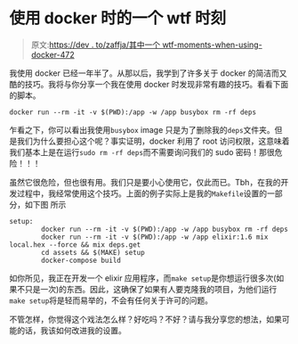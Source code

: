 # 使用 docker 时的一个 wtf 时刻

> 原文:[https://dev . to/zaffja/其中一个 wtf-moments-when-using-docker-472](https://dev.to/zaffja/one-of-those-wtf-moments-when-using-docker-472)

我使用 docker 已经一年半了。从那以后，我学到了许多关于 docker 的简洁而又酷的技巧。我将与你分享一个我在使用 docker 时发现非常有趣的技巧。看看下面的脚本。

```
docker run --rm -it -v $(PWD):/app -w /app busybox rm -rf deps 
```

乍看之下，你可以看出我使用`busybox` image 只是为了删除我的`deps`文件夹。但是我们为什么要担心这个呢？事实证明，docker 利用了 root 访问权限，这意味着我们基本上是在运行`sudo rm -rf deps`而不需要询问我们的 sudo 密码！那很危险！！！

虽然它很危险，但也很有用。我们只是要小心使用它，仅此而已。Tbh，在我的开发过程中，我经常使用这个技巧。上面的例子实际上是我的`Makefile`设置的一部分，如下图
所示

```
setup:
        docker run --rm -it -v $(PWD):/app -w /app busybox rm -rf deps
        docker run --rm -it -v $(PWD):/app -w /app elixir:1.6 mix local.hex --force && mix deps.get
        cd assets && $(MAKE) setup
        docker-compose build 
```

如你所见，我正在开发一个 elixir 应用程序，而`make setup`是你想运行很多次(如果不只是一次)的东西。因此，这确保了如果有人要克隆我的项目，为他们运行`make setup`将是轻而易举的，不会有任何关于许可的问题。

不管怎样，你觉得这个戏法怎么样？好吃吗？不好？请与我分享您的想法，如果可能的话，我该如何改进我的设置。